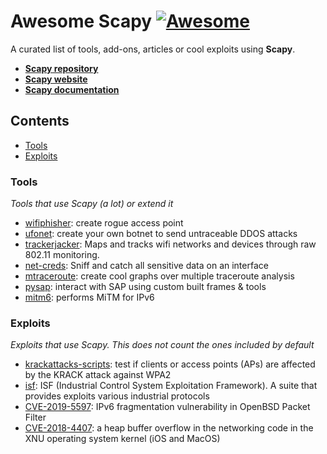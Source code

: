 # Awesome Scapy [![Awesome](https://awesome.re/badge.svg)](https://github.com/sindresorhus/awesome#readme)

A curated list of tools, add-ons, articles or cool exploits using **Scapy**.

- **[Scapy repository](https://github.com/secdev/scapy)**
- **[Scapy website](https://scapy.net)**
- **[Scapy documentation]( https://scapy.readthedocs.io/en/latest/)**

## Contents

- [Tools](#tools)
- [Exploits](#exploits)

### Tools

*Tools that use Scapy (a lot) or extend it*

- [wifiphisher](https://github.com/wifiphisher/wifiphisher): create rogue access point
- [ufonet](https://github.com/epsylon/ufonet): create your own botnet to send untraceable DDOS attacks
- [trackerjacker](https://github.com/calebmadrigal/trackerjacker): Maps and tracks wifi networks and devices through raw 802.11 monitoring.
- [net-creds](https://github.com/DanMcInerney/net-creds): Sniff and catch all sensitive data on an interface
- [mtraceroute](https://github.com/rwhalb/mtraceroute): create cool graphs over multiple traceroute analysis
- [pysap](https://github.com/SecureAuthCorp/pysap): interact with SAP using custom built frames & tools
- [mitm6](https://github.com/fox-it/mitm6): performs MiTM for IPv6

### Exploits

*Exploits that use Scapy. This does not count the ones included by default*

- [krackattacks-scripts](https://github.com/vanhoefm/krackattacks-scripts): test if clients or access points (APs) are affected by the KRACK attack against WPA2
- [isf](https://github.com/dark-lbp/isf): ISF (Industrial Control System Exploitation Framework). A suite that provides exploits various industrial protocols
- [CVE-2019-5597](https://www.synacktiv.com/ressources/Synacktiv_OpenBSD_PacketFilter_CVE-2019-5597_ipv6_frag.pdf): IPv6 fragmentation vulnerability in OpenBSD Packet Filter
- [CVE-2018-4407](https://github.com/r3dxpl0it/CVE-2018-4407): a heap buffer overflow in the networking code in the XNU operating system kernel (iOS and MacOS)
